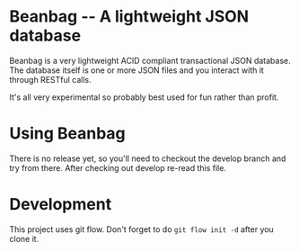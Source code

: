 # Beanbag -- A lightweight JSON database #

Beanbag is a very lightweight ACID compliant transactional JSON database. The database itself is one or more JSON files and you interact with it through RESTful calls.

It's all very experimental so probably best used for fun rather than profit.

# Using Beanbag #

There is no release yet, so you'll need to checkout the develop branch and try from there. After checking out develop re-read this file.

# Development #

This project uses git flow. Don't forget to do `git flow init -d` after you clone it.
